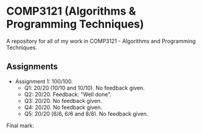 # COMP3121 (Algorithms & Programming Techniques)
A repository for all of my work in COMP3121 - Algorithms and Programming Techniques.

## Assignments
* Assignment 1: 100/100.
  * Q1: 20/20 (10/10 and 10/10). No feedback given.
  * Q2: 20/20. Feedback: "Well done".
  * Q3: 20/20. No feedback given.
  * Q4: 20/20. No feedback given.
  * Q5: 20/20 (6/6, 6/6 and 8/8). No feedback given.
  
Final mark:
